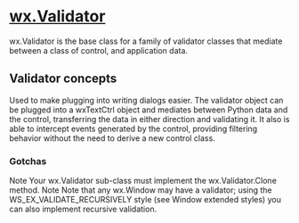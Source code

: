 # [wx.Validator](https://wxpython.org/Phoenix/docs/html/validator_overview.html#validator-overview)

wx.Validator is the base class for a family of validator classes that mediate between a class of control, and application data.

## Validator concepts

Used to make plugging into writing dialogs easier. The validator object can be plugged into a wxTextCtrl object and mediates between Python data and the control, transferring the data in either direction and validating it. It also is able to intercept events generated by the control, providing filtering behavior without the need to derive a new control class.

### Gotchas
Note Your wx.Validator sub-class must implement the wx.Validator.Clone method.
Note Note that any wx.Window may have a validator; using the WS_EX_VALIDATE_RECURSIVELY style (see Window extended styles) you can also implement recursive validation.
